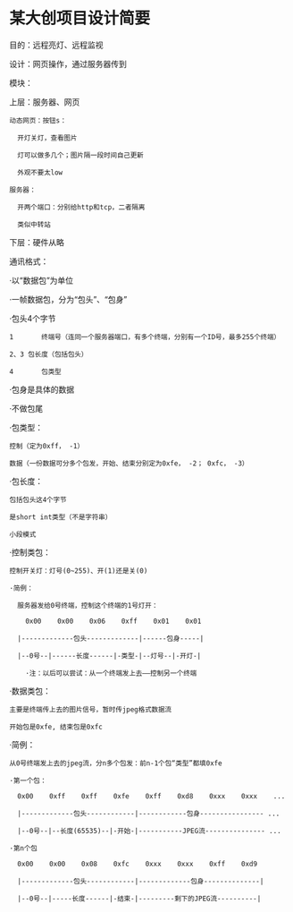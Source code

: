 # 某大创项目设计简要

目的：远程亮灯、远程监视

设计：网页操作，通过服务器传到

模块：

  上层：服务器、网页

    动态网页：按钮s：

      开灯关灯，查看图片

      灯可以做多几个；图片隔一段时间自己更新

      外观不要太low

    服务器：

      开两个端口：分别给http和tcp，二者隔离

      类似中转站

  下层：硬件从略

通讯格式：

  ·以“数据包”为单位

  ·一帧数据包，分为“包头”、“包身”

  ·包头4个字节

    1 		终端号（连同一个服务器端口，有多个终端，分别有一个ID号，最多255个终端）

    2、3	包长度（包括包头）

    4	  	包类型

  ·包身是具体的数据

  ·不做包尾
  

  ·包类型：

    控制（定为0xff， -1）

    数据（一份数据可分多个包发，开始、结束分别定为0xfe， -2； 0xfc， -3）


  ·包长度：

    包括包头这4个字节

    是short int类型（不是字符串）

    小段模式


  ·控制类包：

    控制开关灯：灯号(0~255)、开(1)还是关(0)

    ·简例：

      服务器发给0号终端，控制这个终端的1号灯开：

        0x00    0x00    0x06    0xff    0x01    0x01

      |-------------包头-------------|------包身-----|

      |--0号--|------长度------|-类型-|--灯号--|-开灯-|

        ·注：以后可以尝试：从一个终端发上去——控制另一个终端


  ·数据类包：

    主要是终端传上去的图片信号，暂时传jpeg格式数据流

    开始包是0xfe, 结束包是0xfc

  ·简例：

    从0号终端发上去的jpeg流，分n多个包发：前n-1个包“类型”都填0xfe

    ·第一个包：

      0x00    0xff    0xff    0xfe    0xff    0xd8    0xxx    0xxx    ...

      |-------------包头------------|------------包身---------------- ...

      |--0号--|--长度(65535)--|-开始-|-----------JPEG流--------------- ...

    ·第n个包

      0x00    0x00    0x08    0xfc    0xxx    0xxx    0xff    0xd9

      |-------------包头------------|-------------包身--------------|

      |--0号--|-----长度------|-结束-|---------剩下的JPEG流----------|
